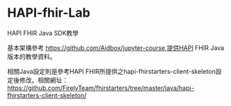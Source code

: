# HAPI-fhir-Lab
HAPI FHIR Java SDK教學

基本架構參考 https://github.com/Aidbox/jupyter-course,提供HAPI FHIR Java版本的教學資料。

相關Java設定則是參考HAPI FHIR所提供之hapi-fhirstarters-client-skeleton設定後修改。相關網址：https://github.com/FirelyTeam/fhirstarters/tree/master/java/hapi-fhirstarters-client-skeleton/
